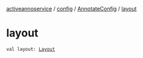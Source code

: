 [activeannoservice](../../index.md) / [config](../index.md) / [AnnotateConfig](index.md) / [layout](./layout.md)

# layout

`val layout: `[`Layout`](../../config.layout/-layout/index.md)